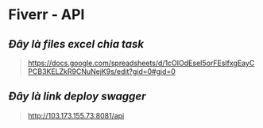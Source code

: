 # Fiverr - API

## _Đây là files excel chia task_

> https://docs.google.com/spreadsheets/d/1cOIOdEseI5orFEsIfxgEayCPCB3KELZkR9CNuNejK9s/edit?gid=0#gid=0

## _Đây là link deploy swagger_

> http://103.173.155.73:8081/api
